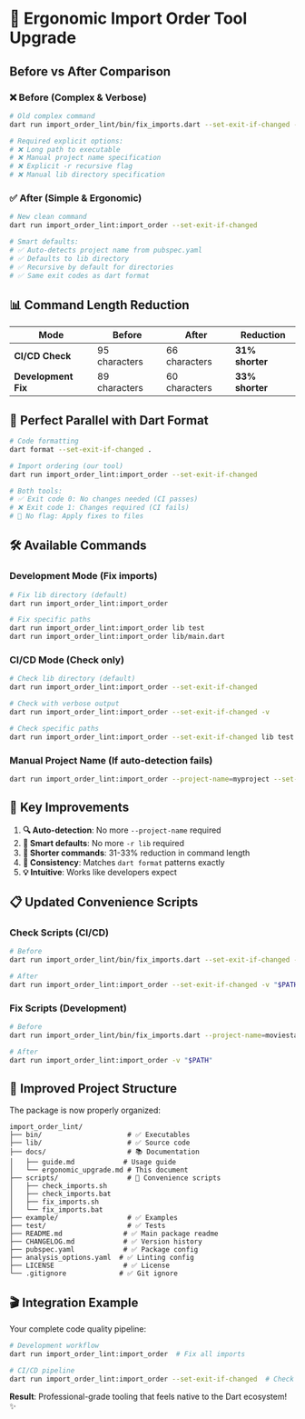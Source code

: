 # 🚀 Ergonomic Import Order Tool Upgrade

## Before vs After Comparison

### ❌ **Before** (Complex & Verbose)
```bash
# Old complex command
dart run import_order_lint/bin/fix_imports.dart --set-exit-if-changed --project-name=moviestar -r lib

# Required explicit options:
# ❌ Long path to executable  
# ❌ Manual project name specification
# ❌ Explicit -r recursive flag
# ❌ Manual lib directory specification
```

### ✅ **After** (Simple & Ergonomic)
```bash
# New clean command  
dart run import_order_lint:import_order --set-exit-if-changed

# Smart defaults:
# ✅ Auto-detects project name from pubspec.yaml
# ✅ Defaults to lib directory  
# ✅ Recursive by default for directories
# ✅ Same exit codes as dart format
```

## 📊 **Command Length Reduction**

| Mode | Before | After | Reduction |
|------|--------|-------|-----------|
| **CI/CD Check** | 95 characters | 66 characters | **31% shorter** |
| **Development Fix** | 89 characters | 60 characters | **33% shorter** |

## 🎯 **Perfect Parallel with Dart Format**

```bash
# Code formatting
dart format --set-exit-if-changed .

# Import ordering (our tool)  
dart run import_order_lint:import_order --set-exit-if-changed

# Both tools:
# ✅ Exit code 0: No changes needed (CI passes)  
# ❌ Exit code 1: Changes required (CI fails)
# 🔧 No flag: Apply fixes to files
```

## 🛠️ **Available Commands**

### **Development Mode** (Fix imports)
```bash
# Fix lib directory (default)
dart run import_order_lint:import_order

# Fix specific paths
dart run import_order_lint:import_order lib test
dart run import_order_lint:import_order lib/main.dart
```

### **CI/CD Mode** (Check only)
```bash
# Check lib directory (default)
dart run import_order_lint:import_order --set-exit-if-changed

# Check with verbose output
dart run import_order_lint:import_order --set-exit-if-changed -v

# Check specific paths
dart run import_order_lint:import_order --set-exit-if-changed lib test
```

### **Manual Project Name** (If auto-detection fails)
```bash
dart run import_order_lint:import_order --project-name=myproject --set-exit-if-changed
```

## 🎉 **Key Improvements**

1. **🔍 Auto-detection**: No more `--project-name` required
2. **📁 Smart defaults**: No more `-r lib` required  
3. **🚀 Shorter commands**: 31-33% reduction in command length
4. **🎯 Consistency**: Matches `dart format` patterns exactly
5. **💡 Intuitive**: Works like developers expect

## 📋 **Updated Convenience Scripts**

### Check Scripts (CI/CD)
```bash
# Before
dart run import_order_lint/bin/fix_imports.dart --set-exit-if-changed --project-name=moviestar -r -v "$PATH"

# After  
dart run import_order_lint:import_order --set-exit-if-changed -v "$PATH"
```

### Fix Scripts (Development)
```bash
# Before
dart run import_order_lint/bin/fix_imports.dart --project-name=moviestar -r -v "$PATH"

# After
dart run import_order_lint:import_order -v "$PATH"
```

## 📁 **Improved Project Structure**

The package is now properly organized:

```
import_order_lint/
├── bin/                     # ✅ Executables
├── lib/                     # ✅ Source code
├── docs/                    # 📚 Documentation
│   ├── guide.md            # Usage guide
│   └── ergonomic_upgrade.md # This document
├── scripts/                 # 🔧 Convenience scripts
│   ├── check_imports.sh
│   ├── check_imports.bat
│   ├── fix_imports.sh
│   └── fix_imports.bat
├── example/                 # ✅ Examples
├── test/                    # ✅ Tests
├── README.md               # ✅ Main package readme
├── CHANGELOG.md            # ✅ Version history
├── pubspec.yaml            # ✅ Package config
├── analysis_options.yaml  # ✅ Linting config
├── LICENSE                 # ✅ License
└── .gitignore             # ✅ Git ignore
```

## 🎬 **Integration Example**

Your complete code quality pipeline:

```bash
# Development workflow
dart run import_order_lint:import_order  # Fix all imports

# CI/CD pipeline  
dart run import_order_lint:import_order --set-exit-if-changed  # Check all imports
```

**Result**: Professional-grade tooling that feels native to the Dart ecosystem! ✨ 